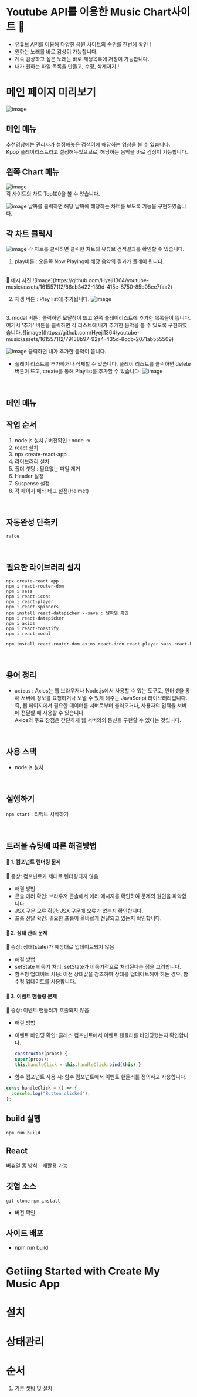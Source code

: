 # Youtube API를 이용한 Music Chart사이트 🎵

- 유튜브 API를 이용해 다양한 음원 사이트의 순위를 한번에 확인 !
- 원하는 노래를 바로 감상이 가능합니다.
- 계속 감상하고 싶은 노래는 바로 재생목록에 저장이 가능합니다.
- 내가 원하는 파일 목록을 만들고, 수정, 삭제까지 !


# 메인 페이지 미리보기
![image](https://github.com/Hyeji1364/youtube-music/assets/161557112/493d6c0b-385c-4f45-a667-f70b46ba0f1d)


## 메인 메뉴
추천영상에는 관리자가 설정해놓은 검색어에 해당하는 영상을 볼 수 있습니다.<br>
Kpop 플레이리스트라고 설정해두었으므로, 해당하는 음악을 바로 감상이 가능합니다.

## 왼쪽 Chart 메뉴
![image](https://github.com/Hyeji1364/youtube-music/assets/161557112/c7f45394-393b-48ef-991e-d1ecee7d6be5)
<br>
각 사이트의 차트 Top100을 볼 수 있습니다.
<br>

![image](https://github.com/Hyeji1364/youtube-music/assets/161557112/1dc1767f-ce81-450f-914f-4ac356e35543)
날짜를 클릭하면 해당 날짜에 해당하는 차트를 보도록 기능을 구현하였습니다.

## 각 차트 클릭시
![image](https://github.com/Hyeji1364/youtube-music/assets/161557112/f40b6774-ab40-441d-b873-2259f255ee66)
각 차트를 클릭하면 클릭한 차트의 유튜브 검색결과를 확인할 수 있습니다. <br>

1. play버튼 : 오른쪽 Now Playing에 해당 음악의 결과가 플레이 됩니다. <br>
<br>
👀 예시 사진
![image](https://github.com/Hyeji1364/youtube-music/assets/161557112/86cb3422-139d-415e-8750-85b05ee7faa2)

<br>

2. 재생 버튼 : Play list에 추가됩니다.
![image](https://github.com/Hyeji1364/youtube-music/assets/161557112/34aa9ca4-7ac2-4922-af45-0855363ebba4)

<br>
3. modal 버튼 : 클릭하면 모달창이 뜨고 왼쪽 플레이리스트에 추가한 목록들이 뜹니다.
여기서 '추가' 버튼을 클릭하면 각 리스트에 내가 추가한 음악을 볼 수 있도록 구현하였습니다.
![image](https://github.com/Hyeji1364/youtube-music/assets/161557112/79138b97-92a4-435d-8cdb-2071ab555509)
<br>

![image](https://github.com/Hyeji1364/youtube-music/assets/161557112/e3388390-5155-4c1d-a7b0-bd179e574c8a)
클릭하면 내가 추가한 음악이 뜹니다.

- 플레이 리스트를 추가하거나 삭제할 수 있습니다.
  플레이 리스트를 클릭하면 delete버튼이 뜨고, create를 통해 Playlist를 추가할 수 있습니다.
  ![image](https://github.com/Hyeji1364/youtube-music/assets/161557112/caf4173e-0cc2-470a-ac38-26141bf711f9)
 
<br>

## 메인 메뉴


## 작업 순서

1. node.js 설치 / 버전확인 : node -v
2. react 설치
3. npx create-react-app .
4. 라이브러리 설치
5. 폴더 셋팅 : 필요없는 파일 제거
6. Header 설정
7. Suspense 설정
8. 각 페이지 메타 태그 설정(Helmet)

<br>

## 자동완성 단축키

`rafce`

<br>

## 필요한 라이브러리 설치

```
npx create-react app .
npm i react-router-dom
npm i sass
npm i react-icons
npm i react-player
npm i react-spinners
npm install react-datepicker --save : 날짜별 확인
npm i react-datepicker
npm i axios
npm i react-toastify
npm i react-modal
```

```bash
npm install react-router-dom axios react-icon react-player sass react-helmet-async swiper
```

<br>

## 용어 정리

- `axious` : Axios는 웹 브라우저나 Node.js에서 사용할 수 있는 도구로, 인터넷을 통해 서버에 정보를 요청하거나 보낼 수 있게 해주는 JavaScript 라이브러리입니다.
  즉, 웹 페이지에서 필요한 데이터를 서버로부터 불러오거나, 사용자의 입력을 서버에 전달할 때 사용할 수 있습니다. <br>
  Axios의 주요 장점은 간단하게 웹 서버와의 통신을 구현할 수 있다는 것입니다.

<br>

## 사용 스택

- node.js 설치

<br>

## 실행하기

`npm start` : 리액트 시작하기

<br>

## 트러블 슈팅에 따른 해결방법

#### 🎈 1. 컴포넌트 렌더링 문제

🔰 증상: 컴포넌트가 제대로 렌더링되지 않음 <br>

- 해결 방법
- 콘솔 에러 확인: 브라우저 콘솔에서 에러 메시지를 확인하여 문제의 원인을 파악합니다.
- JSX 구문 오류 확인: JSX 구문에 오류가 없는지 확인합니다.
- 프롭 전달 확인: 필요한 프롭이 올바르게 전달되고 있는지 확인합니다.

#### 🎈 2. 상태 관리 문제

🔰 증상: 상태(state)가 예상대로 업데이트되지 않음 <br>

- 해결 방법
- setState 비동기 처리: setState가 비동기적으로 처리된다는 점을 고려합니다.
- 함수형 업데이트 사용: 이전 상태값을 참조하여 상태를 업데이트해야 하는 경우, 함수형 업데이트를 사용합니다.

#### 🎈 3. 이벤트 핸들링 문제

🔰 증상: 이벤트 핸들러가 호출되지 않음 <br>

- 해결 방법
- 이벤트 바인딩 확인: 클래스 컴포넌트에서 이벤트 핸들러를 바인딩했는지 확인합니다.

  ```javascript
  constructor(props) {
  super(props);
  this.handleClick = this.handleClick.bind(this);}
  ```

- 함수 컴포넌트 사용 시: 함수 컴포넌트에서 이벤트 핸들러를 정의하고 사용합니다.

```javascript
const handleClick = () => {
  console.log("Button clicked");
};
```

## build 실행

`npm run build`

## React

버츄얼 돔 방식 - 재활용 가능

## 깃헙 소스

`git clone`
`npm install`

- 버전 확인

## 사이트 배포

- npm run build

# Getiing Started with Create My Music App

# 설치

# 상태관리

# 순서

1.  기본 셋팅 및 설치
